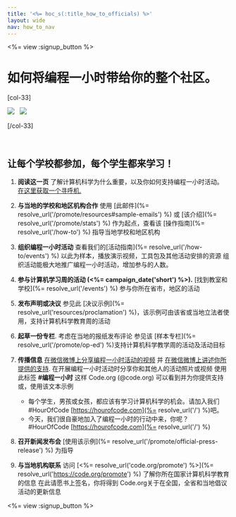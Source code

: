 ```yaml
---
title: '<%= hoc_s(:title_how_to_officials) %>'
layout: wide
nav: how_to_nav
---
```

<%= view :signup_button %>

# 如何将编程一小时带给你的整个社区。

[col-33]

![](/images/fit-275/highlight-obama.png)&nbsp;&nbsp;&nbsp;![](/images/fit-246/dan.jpg)

[/col-33]

<p style="clear:both">&nbsp;</p>

## 让每个学校都参加，每个学生都来学习！

1. **阅读这一页** 了解计算机科学为什么重要，以及你如何支持编程一小时活动。 [ 在这里获取一个寻呼机. ](/files/hoc-one-pager.pdf)

2. **与当地的学校和地区机构合作** 使用 [此邮件](%= resolve_url('/promote/resources#sample-emails') %) 或 [该介绍](%= resolve_url('/promote/stats') %) 作为起点，查看该 [操作指南](%= resolve_url('/how-to') %) 指导当地学校和地区机构

3. **组织编程一小时活动** 查看我们的[活动指南](%= resolve_url('/how-to/events') %) 以此为样本，播放演示视频，工具包及其他活动安排的资源 组织活动能极大地推广编程一小时活动，增加参与的人数。

4. **参与计算机学习周的活动 (<%= campaign_date('short') %>).** [找到教室和学校](%= resolve_url('/events') %) 参与你所在省市，地区的活动

5. **发布声明或决议** 参见此 [决议示例](%= resolve_url('resources/proclamation') %)，该示例可由该省或当地立法者使用，支持计算机科学教育周的活动

6. **起草一份专栏**. 考虑在当地的报纸发布评论 参见该 [样本专栏](%= resolve_url('/promote/op-ed') %)支持计算机科学教学周的活动及活动目标

7. **传播信息** [在微信微博上分享编程一小时活动的视频](https://www.facebook.com/sharer/sharer.php?u=http%3A%2F%2Fhourofcode.com%2Fus) 并 [在微信微博上讲述你所提供的支持](https://twitter.com/intent/tweet?url=http%3A%2F%2Fhourofcode.com&text=I%27m%20participating%20in%20this%20year%27s%20%23HourOfCode%2C%20are%20you%3F%20%40codeorg&original_referer=https%3A%2F%2Fwww.google.com%2Furl%3Fq%3Dhttps%253A%252F%252Ftwitter.com%252Fshare%253Fhashtags%253D%2526amp%253Brelated%253Dcodeorg%2526amp%253Btext%253DI%252527m%252Bparticipating%252Bin%252Bthis%252Byear%252527s%252B%252523HourOfCode%25252C%252Bare%252Byou%25253F%252B%252540codeorg%2526amp%253Burl%253Dhttp%25253A%25252F%25252Fhourofcode.com%26sa%3DD%26sntz%3D1%26usg%3DAFQjCNE1GLTUbKZfMlEh9Aj5w0iswz6PYQ&related=codeorg&hashtags=). 在开展编程一小时活动时分享你和其他人的活动照片或视频 使用此标签 **#编程一小时** 这样 Code.org (@code.org) 可以看到并为你提供支持 或，使用该文本示例
    
    - 每个学生，男孩或女孩，都应该有学习计算机科学的机会。请加入我们#HourOfCode [https://hourofcode.com](%= resolve_url('/') %)吧。
    - 今天，我们很自豪地加入了编程一小时的行动中来，你呢？#HourOfCode [https://hourofcode.com](%= resolve_url('/') %)   
          
        

8. **召开新闻发布会** [使用该示例](%= resolve_url('/promote/official-press-release') %) 为指导

9. **与当地机构联系** 访问 [<%= resolve_url('code.org/promote') %>](%= resolve_url('https://code.org/promote') %) 了解你所在国家计算机科学教育的信息 在此请愿书上签名，你将得到 Code.org关于在全国，全省和当地倡议活动的更新信息

<%= view :signup_button %>